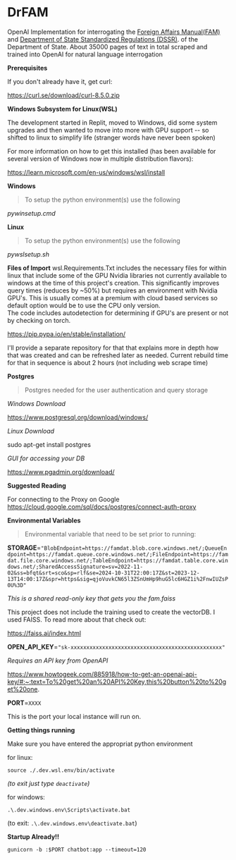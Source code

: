 # DrFAM
OpenAI Implementation for interrogating the [Foreign Affairs Manual(FAM)](https://fam.state.gov/) and [Department of State Standardized Regulations (DSSR)](https://aoprals.state.gov/Content/Documents/DSSRMaster20230827%20-%20Final%20Form.docx). of the Department of State.  About 35000 pages of text in total scraped and trained into OpenAI for natural language interrogation

**Prerequisites** 

If you don't already have it, get curl:

https://curl.se/download/curl-8.5.0.zip

**Windows Subsystem for Linux(WSL)**

The development started in Replit, moved to Windows, did some system upgrades and then wanted to move into more with GPU support -- so shifted to linux to simplify life (stranger words have never been spoken)

For more information on how to get this installed (has been available for several version of Windows now in multiple distribution flavors):

https://learn.microsoft.com/en-us/windows/wsl/install

**Windows**

>To setup the python environment(s) use the following

*pywinsetup.cmd*


**Linux**

>To setup the python environment(s) use the following

*pywslsetup.sh*

**Files of Import**
wsl.Requirements.Txt includes the necessary files for within linux that include some of the GPU Nvidia libraries not currently available to windows at the time of this project's creation.
This significantly improves query times (reduces by ~50%) but requires an environment with Nvidia GPU's.  This is usually comes at a premium with cloud based services so default option would be to use the CPU only version.  
The code includes autodetection for determining if GPU's are present or not by checking on torch.

https://pip.pypa.io/en/stable/installation/

I'll provide a separate repository for that that explains more in depth how that was created and can be refreshed later as needed.  Current rebuild time for that in sequence is about 2 hours (not including web scrape time)

**Postgres**


>Postgres needed for the user authentication and query storage

*Windows Download*

https://www.postgresql.org/download/windows/

*Linux Download*

sudo apt-get install postgres

*GUI for accessing your DB*

https://www.pgadmin.org/download/

**Suggested Reading**

For connecting to the Proxy on Google
https://cloud.google.com/sql/docs/postgres/connect-auth-proxy

**Environmental Variables**

>Environmental variable that need to be set prior to running:

**STORAGE**=`"BlobEndpoint=https://famdat.blob.core.windows.net/;QueueEndpoint=https://famdat.queue.core.windows.net/;FileEndpoint=https://famdat.file.core.windows.net/;TableEndpoint=https://famdat.table.core.windows.net/;SharedAccessSignature=sv=2022-11-02&ss=bfqt&srt=sco&sp=rlf&se=2024-10-31T22:00:17Z&st=2023-12-13T14:00:17Z&spr=https&sig=qjoVuvkCN65l3ZSnUmHp9huG5lc6HGZ1i%2FnwIUZsP0U%3D"`

*This is a shared read-only key that gets you the fam.faiss*

This project  does not include the training used to create the vectorDB.  I used FAISS.  To read more about that check out: 

https://faiss.ai/index.html

**OPEN_API_KEY**=`"sk-xxxxxxxxxxxxxxxxxxxxxxxxxxxxxxxxxxxxxxxxxxxxxxxx"`

*Requires an API key from OpenAPI*

https://www.howtogeek.com/885918/how-to-get-an-openai-api-key/#:~:text=To%20get%20an%20API%20Key,this%20button%20to%20get%20one.

**PORT**=`XXXX`

This is the port your local instance will run on.

**Getting things running**

Make sure you have entered the appropriat python environment

for linux:

`source ./.dev.wsl.env/bin/activate`

*(to exit just type `deactivate`)*

for windows:

`.\.dev.windows.env\Scripts\activate.bat`

(to exit: `.\.dev.windows.env\deactivate.bat`)

**Startup Already!!**

`gunicorn -b :$PORT chatbot:app --timeout=120`








